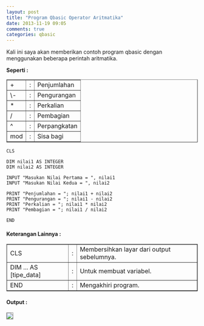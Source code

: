 ```yaml
---
layout: post
title: "Program Qbasic Operator Aritmatika"
date: 2013-11-19 09:05
comments: true
categories: qbasic
---
```


Kali ini saya akan memberikan contoh program qbasic dengan menggunakan beberapa perintah aritmatika.

<!-- more -->

<b>Seperti :</b>

<table border=1>
	<tr>
		<td>+</td>
		<td><center>:</center></td>
		<td>Penjumlahan</td>
	</tr>
	<tr>
		<td>\-</td>
		<td><center>:</center></td>
		<td>Pengurangan</td>
	</tr>
	<tr>
		<td>*</td>
		<td><center>:</center></td>
		<td>Perkalian</td>
	</tr>
	<tr>
		<td>/</td>
		<td><center>:</center></td>
		<td>Pembagian</td>
	</tr>
	<tr>
		<td>^</td>
		<td><center>:</center></td>
		<td>Perpangkatan</td>
	</tr>
	<tr>
		<td>mod</td>
		<td><center>:</center></td>
		<td>Sisa bagi</td>
	</tr>
</table>

<!-- more -->

```vbnet
CLS

DIM nilai1 AS INTEGER
DIM nilai2 AS INTEGER

INPUT "Masukan Nilai Pertama = ", nilai1
INPUT "Masukan Nilai Kedua = ", nilai2

PRINT "Penjumlahan = "; nilai1 + nilai2
PRINT "Pengurangan = "; nilai1 - nilai2
PRINT "Perkalian = "; nilai1 * nilai2
PRINT "Pembagian = "; nilai1 / nilai2

END
```

#### Keterangan Lainnya :
<table border=1>
	<tr>
		<td>CLS</td>
		<td>:</td>
		<td>Membersihkan layar dari output sebelumnya.</td>
	</tr>
	<tr>
		<td>DIM ... AS [tipe_data]</td>
		<td>:</td>
		<td>Untuk membuat variabel.</td>
	</tr>
	<tr>
		<td>END</td>
		<td>:</td>
		<td>Mengakhiri program.</td>
	</tr>
</table> 

#### Output :
<img src="{{root_url}}/images/blog/qbasic/qbasic-output2.png" style="border:1px solid grey">

